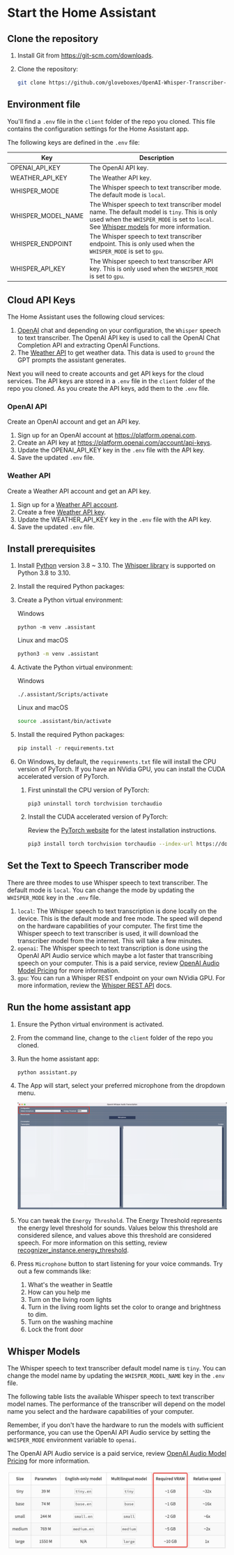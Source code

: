 # Start the Home Assistant

## Clone the repository

1. Install Git from https://git-scm.com/downloads.
2. Clone the repository:

    ```bash
    git clone https://github.com/gloveboxes/OpenAI-Whisper-Transcriber-Sample
    ```

## Environment file

You'll find a `.env` file in the `client` folder of the repo you cloned. This file contains the configuration settings for the Home Assistant app.

The following keys are defined in the `.env` file:

| Key | Description |
| --- | --- |
| OPENAI_API_KEY | The OpenAI API key. |
| WEATHER_API_KEY | The Weather API key. |
| WHISPER_MODE | The Whisper speech to text transcriber mode. The default mode is `local`.  |
| WHISPER_MODEL_NAME | The Whisper speech to text transcriber model name. The default model is `tiny`. This is only used when the `WHISPER_MODE` is set to `local`. See [Whisper models](#whisper-models) for more information. |
| WHISPER_ENDPOINT | The Whisper speech to text transcriber endpoint. This is only used when the `WHISPER_MODE` is set to `gpu`. |
| WHISPER_API_KEY | The Whisper speech to text transcriber API key. This is only used when the `WHISPER_MODE` is set to `gpu`. |


## Cloud API Keys

The Home Assistant uses the following cloud services:

1. [OpenAI](https://platform.openai.com) chat and depending on your configuration, the `Whisper` speech to text transcriber. The OpenAI API key is used to call the OpenAI Chat Completion API and extracting OpenAI Functions.
2. The [Weather API](https://www.weatherapi.com/) to get weather data. This data is used to `ground` the GPT prompts the assistant generates.

Next you will need to create accounts and get API keys for the cloud services. The API keys are stored in a `.env` file in the `client` folder of the repo you cloned. As you create the API keys, add them to the `.env` file.

### OpenAI API

Create an OpenAI account and get an API key.

1. Sign up for an OpenAI account at https://platform.openai.com.
2. Create an API key at https://platform.openai.com/account/api-keys.
3. Update the OPENAI_API_KEY key in the `.env` file with the API key.
4. Save the updated `.env` file.

### Weather API

Create a Weather API account and get an API key.

1. Sign up for a [Weather API account](https://www.weatherapi.com/signup.aspx).
2. Create a free [Weather API key](https://www.weatherapi.com/my/).
3. Update the WEATHER_API_KEY key in the `.env` file with the API key.
4. Save the updated `.env` file.

## Install prerequisites

1. Install [Python](https://www.python.org/downloads) version 3.8 ~ 3.10. The [Whisper library](https://pypi.org/project/openai-whisper/) is supported on Python 3.8 to 3.10.
1. Install the required Python packages:
1. Create a Python virtual environment:

    Windows

    ```pwsh
    python -m venv .assistant
    ```

    Linux and macOS

    ```bash
    python3 -m venv .assistant
    ```

2. Activate the Python virtual environment:

    Windows

    ```pwsh
    ./.assistant/Scripts/activate
    ```

    Linux and macOS

    ```bash
    source .assistant/bin/activate
    ```

3. Install the required Python packages:

    ```bash
    pip install -r requirements.txt
    ```

4. On Windows, by default, the `requirements.txt` file will install the CPU version of PyTorch. If you have an NVidia GPU, you can install the CUDA accelerated version of PyTorch.

    1. First uninstall the CPU version of PyTorch:

        ```pwsh
        pip3 uninstall torch torchvision torchaudio
        ```

    2. Install the CUDA accelerated version of PyTorch:

        Review the [PyTorch website](https://pytorch.org/get-started/locally/) for the latest installation instructions.

        ```bash
        pip3 install torch torchvision torchaudio --index-url https://download.pytorch.org/whl/cu117
        ```

## Set the Text to Speech Transcriber mode

There are three modes to use Whisper speech to text transcriber. The default mode is `local`. You can change the mode by updating the `WHISPER_MODE` key in the `.env` file.

1. `local`: The Whisper speech to text transcription is done locally on the device. This is the default mode and free mode. The speed will depend on the hardware capabilities of your computer. The first time the Whisper speech to text transcriber is used, it will download the transcriber model from the internet. This will take a few minutes.
2. `openai`: The Whisper speech to text transcription is done using the OpenAI API Audio service which maybe a lot faster that transcribing speech on your computer. This is a paid service, review [OpenAI Audio Model Pricing](https://openai.com/pricing/) for more information.
3. `gpu`: You can run a Whisper REST endpoint on your own NVidia GPU. For more information, review the [Whisper REST API](../Whisper-Server/Whisper-Server-Setup) docs.

## Run the home assistant app

1. Ensure the Python virtual environment is activated.
2. From the command line, change to the `client` folder of the repo you cloned.
3. Run the home assistant app:

    ```bash
    python assistant.py
    ```
4. The App will start, select your preferred microphone from the dropdown menu.

    ![Home Assistant](media/home_assistant.png)

5. You can tweak the `Energy Threshold`. The Energy Threshold represents the energy level threshold for sounds. Values below this threshold are considered silence, and values above this threshold are considered speech. For more information on this setting, review [recognizer_instance.energy_threshold](https://github.com/Uberi/speech_recognition/blob/master/reference/library-reference.rst#recognizer_instanceenergy_threshold--300---type-float).
6. Press `Microphone` button to start listening for your voice commands. Try out a few commands like:

    1. What's the weather in Seattle
    2. How can you help me
    3. Turn on the living room lights
    4. Turn in the living room lights set the color to orange and brightness to dim.
    5. Turn on the washing machine
    6. Lock the front door


## Whisper Models

The Whisper speech to text transcriber default model name is `tiny`. You can change the model name by updating the `WHISPER_MODEL_NAME` key in the `.env` file.

The following table lists the available Whisper speech to text transcriber model names. The performance of the transcriber will depend on the model name you select and the hardware capabilities of your computer. 

Remember, if you don't have the hardware to run the models with sufficient performance, you can use the OpenAI API Audio service by setting the `WHISPER_MODE` environment variable to `openai`. 

The OpenAI API Audio service is a paid service, review [OpenAI Audio Model Pricing](https://openai.com/pricing/) for more information.

![](media/whisper_model_selection.png)